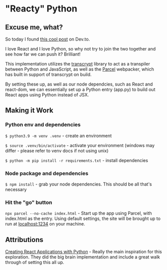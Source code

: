 # "Reacty" Python

## Excuse me, what?

So today I found [this cool post](https://dev.to/jennasys/creating-react-applications-with-python-2je1) on Dev.to.

I love React and I love Python, so why not try to join the two together and see how far we can push it? Brilliant!

This implementation utilizes the [transcrypt](https://www.transcrypt.org/home) library to act as a transpiler between Python and JavaScript, as well as the [Parcel](https://parceljs.org/) webpacker, which has built in support of transcrypt on build.

By setting these up, as well as our node dependcies, such as React and react-dom, we can essentially set up a Python entry (app.py) to build out React apps using Python instead of JSX.

## Making it Work

### Python env and dependencies

`$ python3.9 -m venv .venv` - create an environment

`$ source .venv/bin/activate` - activate your environment (windows may differ - please refer to venv docs if not using unix)

`$ python -m pip install -r requirements.txt` - install dependencies

### Node package and dependencies

`$ npm install` - grab your node dependencies. This should be all that's necessary

### Hit the "go" button

`npx parcel --no-cache index.html` - Start up the app using Parcel, with index.html as the entry. Using default settings, the site will be brought up to run at [localhost:1234](localhost:1234) on your machine.

## Attributions

[Creating React Applications with Python](https://dev.to/jennasys/creating-react-applications-with-python-2je1) - Really the main inspiration for this exploration. They did the big brain implementation and include a great walk through of setting this all up.
